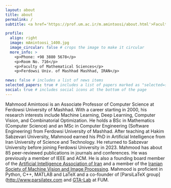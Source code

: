 ```yaml
---
layout: about
title: about
permalink: /
subtitle: <a href='https://prof.um.ac.ir/m.amintoosi/about.html'>Faculty of Mathematical Sciences</a>. Ferdowsi University of Mashhad.

profile:
  align: right
  image: mAmintoosi_1400.jpg
  image_circular: false # crops the image to make it circular
  more_info: >
    <p>Phone: +98 3880 5678</p>
    <p>Room No. 716</p>
    <p>Faculty of Mathematical Sciences</p>
    <p>Ferdowsi Univ. of Mashhad Mashhad, IRAN</p>

news: false # includes a list of news items
selected_papers: true # includes a list of papers marked as "selected={true}"
social: true # includes social icons at the bottom of the page
---
```


Mahmood Amintoosi is an Associate Professor of Computer Science at Ferdowsi University of Mashhad. With a career starting in 2000, his research interests include Machine Learning, Deep Learning, Computer Vision, and Combinatorial Optimization. He holds a BSc in Mathematics (Computer Science) and an MSc in Computer Engineering (Software Engineering) from Ferdowsi University of Mashhad.
After teaching at Hakim Sabzevari University, Mahmood earned his PhD in Artificial Intelligence from Iran University of Science and Technology. He returned to Sabzevar University before joining Ferdowsi University in 2023. Mahmood has about 85 peer-reviewed publications in journals and conferences.  He was previously a member of IEEE and ACM. He is also a founding board member of the [Artificial Intelligence Association of Iran](http://www.iranAIAI.ir/) and a member of the [Iranian Society of Machine Vision and Image Processing](http://www.ismvip.ir/). Mahmood is proficient in Python, C++, MATLAB and LaTeX and a co-founder of [ParsiLaTeX group](http://www.parsilatex.com and [GTA-Lab](https://gta-lab.github.io/people/) at FUM.